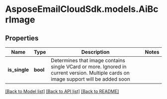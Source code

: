 # AsposeEmailCloudSdk.models.AiBcrImage
## Properties
Name | Type | Description | Notes
------------ | ------------- | ------------- | -------------
**is_single** | **bool** | Determines that image contains single VCard or more. Ignored in current version. Multiple cards on image support will be added soon              | 



[[Back to Model list]](README.md#documentation-for-models) [[Back to API list]](README.md#documentation-for-api-endpoints) [[Back to README]](README.md)


